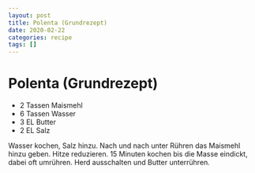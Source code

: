 ```yaml
---
layout: post
title: Polenta (Grundrezept)
date: 2020-02-22
categories: recipe
tags: []
---
```

# Polenta (Grundrezept)

- 2 Tassen Maismehl
- 6 Tassen Wasser
- 3 EL Butter
- 2 EL Salz

Wasser kochen, Salz hinzu.
Nach und nach unter Rühren das Maismehl hinzu geben.
Hitze reduzieren.
15 Minuten kochen bis die Masse eindickt, dabei oft umrühren.
Herd ausschalten und Butter unterrühren.
